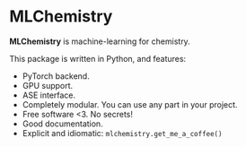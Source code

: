 MLChemistry
===========

**MLChemistry** is machine-learning for chemistry.

This package is written in Python, and features:

- PyTorch backend.
- GPU support.
- ASE interface.
- Completely modular. You can use any part in your project.
- Free software <3. No secrets!
- Good documentation.
- Explicit and idiomatic: `mlchemistry.get_me_a_coffee()`
